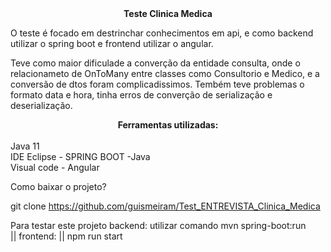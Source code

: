 <center><b>Teste Clinica Medica</b><br></center>

O teste é focado em destrinchar conhecimentos em api, e como backend utilizar o spring boot e frontend utilizar o angular.<br> 

Teve como maior dificulade a converção da entidade consulta, onde o relacionameto de OnToMany entre classes como Consultorio e Medico, 
e a conversão de dtos foram complicadissimos. Tembém teve problemas o formato data e hora, tinha erros de converção de serialização e deserialização.<br> 

<center><b>Ferramentas utilizadas:</b></center><br> 
Java 11<br> 
IDE Eclipse - SPRING BOOT -Java<br> 
Visual code - Angular<br> 


Como baixar o projeto?<br> 

git clone https://github.com/guismeiram/Test_ENTREVISTA_Clinica_Medica

Para testar este projeto backend: utilizar comando mvn spring-boot:run<br>
        ||               frontend:          ||     npm run start


